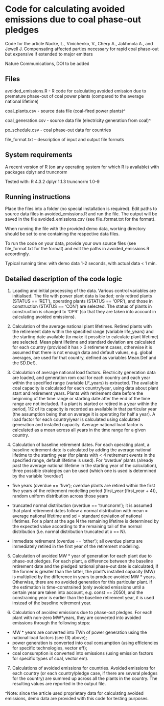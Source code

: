 # Code for calculating avoided emissions due to coal phase-out pledges

Code for the article Nacke, L., Vinichenko, V., Cherp A., Jakhmola A., and Jewell J. 
Compensating affected parties necessary for rapid coal phase-out but expensive if extended to major emitters

Nature Communications, DOI to be added

## Files

avoided_emissions.R - R code for calculating avoided emission due to 
premature phase-out of coal power plants (compared to the average national
lifetime) 

coal_plants.csv - source data file (coal-fired power plants)^

coal_generation.csv - source data file (electricity generation from coal)^

po_schedule.csv - coal phase-out data for countries

file_format.txt – description of input and output file formats

## System requirements

A recent version of R (on any operating system for which R is available) with packages dplyr and truncnorm

Tested with:
R 4.3.2
dplyr 1.1.3
truncnorm 1.0-9

## Running instructions

Place the files into a folder (no special installation is required). Edit paths to source
data files in avoided_emissions.R and run the file. The output will be saved in the file
avoided_emissions.csv (see file_format.txt for the format).
 
When running the file with the provided demo data, working directory should be set to one containing
the respective data files.

To run the code on your data, provide your own source files (see file_format.txt for the format) and edit
the paths in avoided_emissions.R accordingly.

Typical running time: with demo data 1-2 seconds, with actual data < 1 min.

## Detailed description of the code logic

1. Loading and initial processing of the data. Various control variables are initialised. The file with 
power plant data is loaded; only retired plants (STATUS == ‘RET’), operating plants (STATUS == ‘OPR’),
and those in construction (STATUS == ‘CON’) are selected. The status of plants in construction is 
changed to ‘OPR’ (so that they are taken into account in calculating avoided emissions).

2. Calculation of the average national plant lifetimes. Retired plants with the retirement date within 
the specified range (variable life_years) and the starting date available (to make it possible to 
calculate plant lifetime) are selected. Mean plant lifetime and standard deviation are calculated for 
each country (provided it has > 3 retirement cases, otherwise it is assumed that there is not enough 
data and default values, e.g. global averages, are used for that country, defined as variables Mean.Def 
and the SD.Def).

3. Calculation of average national load factors.  Electricity generation data are loaded, and generation 
rom coal for each country and each year within the specified range (variable LF_years) is extracted. 
The available coal capacity is calculated for each country/year, using data about plant start and 
retirement years. Plants with retirement date before the beginning of the time range or starting date 
after the end of the time range are not included. If a plant is started or retired in a year within the
period,  1/2 of its capacity is recorded as available in that particular year (the assumption being 
that on average it is operating for half a year). A load factor for each country/year is calculated 
using calculated generation and installed capacity. Average national load factor is calculated as 
a mean across all years in the time range for a given country.

4. Calculation of baseline retirement dates. For each operating plant, a baseline retirement date is 
calculated by adding the average national lifetime to the starting year (for plants with < 4 retirement 
events in the specified range, default lifetime is used). For ‘overdue’ plants (already past the 
average national lifetime in the starting year of the calculation), three possible strategies can be 
used (which one is used is determined by the variable ‘overdue’)

* five years (overdue == ‘five’); overdue plants are retired within the first five years of the 
retirement modelling period (first_year:(first_year + 4)), random uniform distribution across those years

* truncated normal distribution (overdue == ‘truncnorm’); it is assumed that plant retirement dates 
follow a normal distribution with mean = average national lifetime and sd = standard deviation of 
national lifetimes. For a plant at the age N the remaining lifetime is determined by the expected 
value according to the remaining tail of the normal distribution (i.e. normal distribution 
truncated at x == N). 

* immediate retirement (overdue == ‘other’); all overdue plants are immediately retired in the 
first year of the retirement modelling.

5. Calculation of avoided MW * year of generation for each plant due to phase-out pledges. For each plant, 
a difference between the baseline retirement date and the pledged national phase-out date is calculated; 
if the former is greater than the latter, the plant’s installed capacity (MW) is multiplied by the 
difference in years to produce avoided MW * years. Otherwise, there are no avoided generation for this 
particular plant. If the estimation is time-constrained (only avoided emissions until a certain year 
are taken into account, e.g. const == 2050), and the constraining year is earlier than the baseline 
retirement year, it is used instead of the baseline retirement year.

6. Calculation of avoided emissions due to phase-out pledges. For each plant with non-zero MW*years, 
they are converted into avoided emissions through the following steps:
  - MW * years are converted into TWh of power generation using the national load factors
    (see (3) above);
  - power generation is converted into coal consumption (using efficiencies for specific technologies, 
    vector eff);
  - coal consumption is converted into emissions (using emission factors for specific types of coal, 
    vector em).

7. Calculations of avoided emissions for countries. Avoided emissions for each country (or each 
country/pledge case, if there are several pledges for the country) are summed up across all the 
plants in the country. The resulting values are reported in the output file.	

^Note: since the article used proprietary data for calculating avoided emissions,
demo data are provided with this code for testing purposes. 
